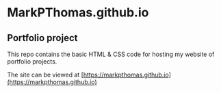 # MarkPThomas.github.io
## Portfolio project

This repo contains the basic HTML & CSS code for hosting my website of portfolio projects. 

The site can be viewed at [https://markpthomas.github.io](https://markpthomas.github.io)
